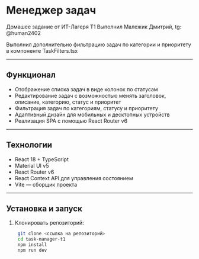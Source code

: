 # Менеджер задач

Домашее задание от ИТ-Лагеря Т1
Выполнил Малежик Дмитрий, tg: @human2402


Выполнил дополнительно фильтрацию задач по категории и приоритету
в компоненте TaskFilters.tsx

---

## Функционал

- Отображение списка задач в виде колонок по статусам
- Редактирование задач с возможностью менять заголовок, описание, категорию, статус и приоритет
- Фильтрация задач по категориям, статусу и приоритету
- Адаптивный дизайн для мобильных и десктопных устройств
- Реализация SPA с помощью React Router v6

---

## Технологии

- React 18 + TypeScript  
- Material UI v5  
- React Router v6  
- React Context API для управления состоянием  
- Vite — сборщик проекта  

---

## Установка и запуск

1. Клонировать репозиторий:  
   ```bash
    git clone <ссылка на репозиторий>
    cd task-manager-t1
    npm install
    npm run dev



